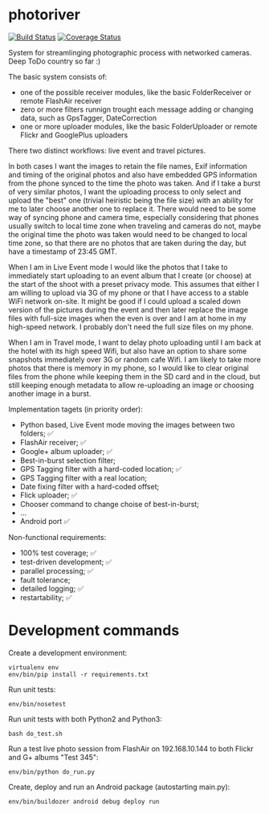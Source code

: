 photoriver
==========

[![Build Status](https://travis-ci.org/aigarius/photoriver.svg?branch=master)](https://travis-ci.org/aigarius/photoriver)
[![Coverage Status](https://coveralls.io/repos/aigarius/photoriver/badge.png?branch=master)](https://coveralls.io/r/aigarius/photoriver?branch=master)

System for streamlinging photographic process with networked cameras. Deep ToDo country so far :)


The basic system consists of:
* one of the possible receiver modules, like the basic FolderReceiver or remote FlashAir receiver
* zero or more filters runnign trought each message adding or changing data, such as GpsTagger, DateCorrection
* one or more uploader modules, like the basic FolderUploader or remote Flickr and GooglePlus uploaders

There two distinct workflows: live event and travel pictures.

In both cases I want the images to retain the file names, Exif information and timing of the original photos and also have embedded GPS information from the phone synced to the time the photo was taken. And if I take a burst of very similar photos, I want the uploading process to only select and upload the "best" one (trivial heiristic being the file size) with an ability for me to later choose another one to replace it. There would need to be some way of syncing phone and camera time, especially considering that phones usually switch to local time zone when traveling and cameras do not, maybe the original time the photo was taken would need to be changed to local time zone, so that there are no photos that are taken during the day, but have a timestamp of 23:45 GMT.

When I am in Live Event mode I would like the photos that I take to immediately start uploading to an event album that I create (or choose) at the start of the shoot with a preset privacy mode. This assumes that either I am willing to upload via 3G of my phone or that I have access to a stable WiFi network on-site. It might be good if I could upload a scaled down version of the pictures during the event and then later replace the image files with full-size images when the even is over and I am at home in my high-speed network. I probably don't need the full size files on my phone.

When I am in Travel mode, I want to delay photo uploading until I am back at the hotel with its high speed Wifi, but also have an option to share some snapshots immediately over 3G or random cafe Wifi. I am likely to take more photos that there is memory in my phone, so I would like to clear original files from the phone while keeping them in the SD card and in the cloud, but still keeping enough metadata to allow re-uploading an image or choosing another image in a burst.

Implementation tagets (in priority order):
 * Python based, Live Event mode moving the images between two folders; :white_check_mark:
 * FlashAir receiver; :white_check_mark:
 * Google+ album uploader; :white_check_mark:
 * Best-in-burst selection filter;
 * GPS Tagging filter with a hard-coded location; :white_check_mark:
 * GPS Tagging filter with a real location;
 * Date fixing filter with a hard-coded offset;
 * Flick uploader; :white_check_mark:
 * Chooser command to change choise of best-in-burst;
 * ...
 * Android port :white_check_mark:

Non-functional requirements:
 * 100% test coverage; :white_check_mark:
 * test-driven development; :white_check_mark:
 * parallel processing; :white_check_mark:
 * fault tolerance;
 * detailed logging; :white_check_mark:
 * restartability; :white_check_mark:

Development commands
====================

Create a development environment:

```
virtualenv env
env/bin/pip install -r requirements.txt
```

Run unit tests:

```
env/bin/nosetest
```

Run unit tests with both Python2 and Python3:

```
bash do_test.sh
```

Run a test live photo session from FlashAir on 192.168.10.144 to both Flickr and G+ albums "Test 345":

```
env/bin/python do_run.py
```

Create, deploy and run an Android package (autostarting main.py):

```
env/bin/buildozer android debug deploy run
```
